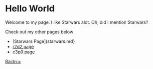# Hello World

Welcome to my page. I like Starwars alot. Oh, did I mention Starwars?

Check out my other pages below

- [Starwars Page](starwars.md}
- [r2d2 page](r2d2.md)
- [c3p0 page](c3p0.md)

[Back<=](README.md)
